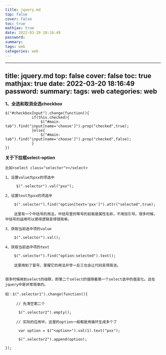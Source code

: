 ```yaml
---
title: jquery.md
top: false
cover: false
toc: true
mathjax: true
date: 2022-03-20 18:16:49
password:
summary:
tags: web
categories: web
---
```

---
title: jquery.md
top: false
cover: false
toc: true
mathjax: true
date: 2022-03-20 18:16:49
password:
summary:
tags: web
categories: web
---
**1、全选和取消全选checkbox**

~~~
$("#checkboxInput").change(function(){
			if(this.checked){
				$("#main-tab").find("input[name='choose']").prop("checked",true);
			}else{
				$("#main-tab").find("input[name='choose']").prop("checked",false);
			}
})

~~~

**关于下拉框select-option**
~~~
比如<select class="selector"></select>

1、设置value为pxx的项选中

     $(".selector").val("pxx");

2、设置text为pxx的项选中

    $(".selector").find("option[text='pxx']").attr("selected",true);

    这里有一个中括号的用法，中括号里的等号的前面是属性名称，不用加引号。很多时候，中括号的运用可以使得逻辑变得很简单。

3、获取当前选中项的value

    $(".selector").val();

4、获取当前选中项的text

    $(".selector").find("option:selected").text();

    这里用到了冒号，掌握它的用法并举一反三也会让代码变得简洁。


很多时候用到select的级联，即第二个select的值随着第一个select选中的值变化。这在jquery中是非常简单的。

如：$(".selector1").change(function(){

     // 先清空第二个

      $(".selector2").empty();

     // 实际的应用中，这里的option一般都是用循环生成多个了

      var option = $("<option>").val(1).text("pxx");

      $(".selector2").append(option);

});
~~~
